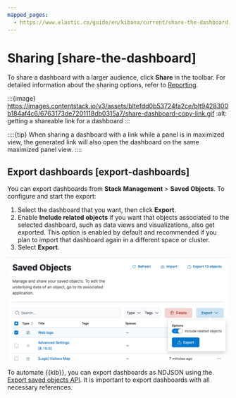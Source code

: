 ```yaml
---
mapped_pages:
  - https://www.elastic.co/guide/en/kibana/current/share-the-dashboard.html
---
```


# Sharing [share-the-dashboard]

To share a dashboard with a larger audience, click **Share** in the toolbar. For detailed information about the sharing options, refer to [Reporting](../report-and-share.md).

:::{image} https://images.contentstack.io/v3/assets/bltefdd0b53724fa2ce/blt9428300b184af4c6/6763173de7201118db0315a7/share-dashboard-copy-link.gif
:alt: getting a shareable link for a dashboard
:::

::::{tip}
When sharing a dashboard with a link while a panel is in maximized view, the generated link will also open the dashboard on the same maximized panel view.
::::



## Export dashboards [export-dashboards]

You can export dashboards from **Stack Management** > **Saved Objects**. To configure and start the export:

1. Select the dashboard that you want, then click **Export**.
2. Enable **Include related objects** if you want that objects associated to the selected dashboard, such as data views and visualizations, also get exported. This option is enabled by default and recommended if you plan to import that dashboard again in a different space or cluster.
3. Select **Export**.

![Option to export a dashboard](../../images/kibana-dashboard-export-saved-object.png "")

To automate {{kib}}, you can export dashboards as NDJSON using the [Export saved objects API](https://www.elastic.co/docs/api/doc/kibana/group/endpoint-saved-objects). It is important to export dashboards with all necessary references.
